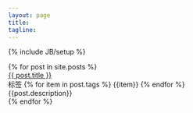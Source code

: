 ```yaml
---
layout: page
title: 
tagline: 
---
```

{% include JB/setup %}

<div class="blog-outline">
	{% for post in site.posts %}
	<div class="post-outline">
		<div class="post-header">
			<a href="{{ post.url }}">{{ post.title }}</a>
		</div>
		<div class="tags">
		标签
		{% for item in post.tags %}
		<span class="label label-primary">{{item}}</span>
		{% endfor %}
		</div>
		<div class="post-description">{{post.description}}</div>
	</div>
	{% endfor %}
</div>